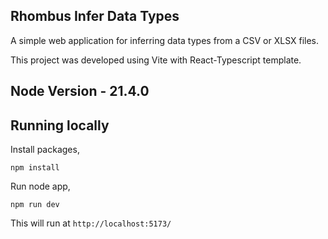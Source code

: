## Rhombus Infer Data Types

A simple web application for inferring data types from a CSV or XLSX files.

This project was developed using Vite with React-Typescript template.

## Node Version - **21.4.0**

## Running locally

Install packages,

`npm install`

Run node app,

`npm run dev`

This will run at `http://localhost:5173/`
